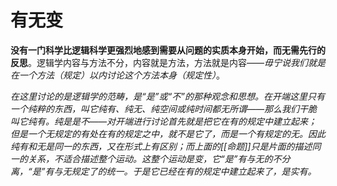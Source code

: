 # 有无变

**没有一门科学比逻辑科学更强烈地感到需要从问题的实质本身开始，而无需先行的反思**。逻辑学内容与方法不分，内容就是方法，方法就是内容——_毋宁说我们就是在一个方法（规定）以内讨论这个方法本身（规定性）_。

_在这里讨论的是逻辑学的范畴，是“是”或“不”的那种观念和思想。在开端这里只有一个纯粹的东西，叫它纯有、纯无、纯空间或纯时间都无所谓——那么我们干脆叫它纯有。纯是是不——对开端进行讨论首先就是把它在有的规定中建立起来；但是一个无规定的有处在有的规定之中，就不是它了，而是一个有规定的无。因此纯有和无是同一的东西，又在形式上有区别；而上面的[[命题]]只是片面的描述同一的关系，不适合描述整个运动。这整个运动是变，它“是”有与无的不分离，“是”有与无规定了的统一。于是它已经在有的规定中建立起来了，是实有。_